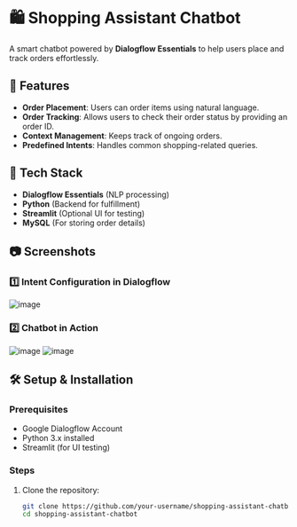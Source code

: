 # 🛍️ Shopping Assistant Chatbot

A smart chatbot powered by **Dialogflow Essentials** to help users place and track orders effortlessly.

## 📌 Features

- **Order Placement**: Users can order items using natural language.
- **Order Tracking**: Allows users to check their order status by providing an order ID.
- **Context Management**: Keeps track of ongoing orders.
- **Predefined Intents**: Handles common shopping-related queries.

## 🚀 Tech Stack

- **Dialogflow Essentials** (NLP processing)
- **Python** (Backend for fulfillment)
- **Streamlit** (Optional UI for testing)
- **MySQL** (For storing order details)

## 📷 Screenshots

### 1️⃣ Intent Configuration in Dialogflow  
![image](https://github.com/user-attachments/assets/7d18015e-0025-4c74-8faf-f6646a82393f)

### 2️⃣ Chatbot in Action  
![image](https://github.com/user-attachments/assets/ae563049-7bea-40f5-8f09-18a6577ca4f9)
![image](https://github.com/user-attachments/assets/ed1a5760-201f-4e59-bd06-7b1a501d9e25)

## 🛠️ Setup & Installation

### Prerequisites

- Google Dialogflow Account  
- Python 3.x installed  
- Streamlit (for UI testing)

### Steps

1. Clone the repository:
   ```sh
   git clone https://github.com/your-username/shopping-assistant-chatbot.git
   cd shopping-assistant-chatbot










